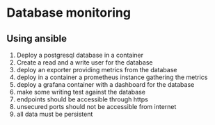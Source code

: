 # Database monitoring
## Using ansible

1. Deploy a postgresql database in a container
2. Create a read and a write user for the database
3. deploy an exporter providing metrics from the database
4. deploy in a container a prometheus instance gathering the metrics
5. deploy a grafana container with a dashboard for the database
6. make some writing test against the database
7. endpoints should be accessible through https
8. unsecured ports should not be accessible from internet
9. all data must be persistent
